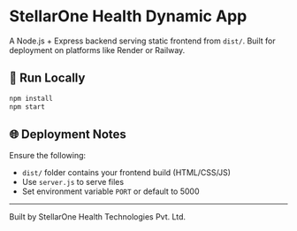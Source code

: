 # StellarOne Health Dynamic App

A Node.js + Express backend serving static frontend from `dist/`. Built for deployment on platforms like Render or Railway.

## 🚀 Run Locally

```bash
npm install
npm start
```

## 🌐 Deployment Notes

Ensure the following:

- `dist/` folder contains your frontend build (HTML/CSS/JS)
- Use `server.js` to serve files
- Set environment variable `PORT` or default to 5000

---
Built by StellarOne Health Technologies Pvt. Ltd.